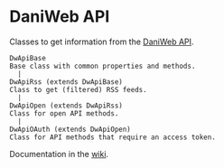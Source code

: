 DaniWeb API
===========

Classes to get information from the [DaniWeb API](http://www.daniweb.com/api/home).

    DwApiBase
    Base class with common properties and methods.
      |
    DwApiRss (extends DwApiBase)
    Class to get (filtered) RSS feeds.
      |
    DwApiOpen (extends DwApiRss)
    Class for open API methods.
      |
    DwApiOAuth (extends DwApiOpen)
    Class for API methods that require an access token.

Documentation in the [wiki](https://github.com/pritaeas/DwApi/wiki).